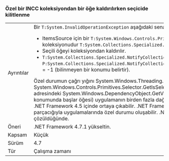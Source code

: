 ### <a name="crash-in-selector-when-removing-an-item-from-a-custom-incc-collection"></a>Özel bir INCC koleksiyondan bir öğe kaldırılırken seçicide kilitlenme

|   |   |
|---|---|
|Ayrıntılar|Bir <code>T:System.InvalidOperationException</code> aşağıdaki senaryolarda oluşabilir:<ul><li>ItemsSource için bir <code>T:System.Windows.Controls.Primitives.Selector</code> özel uygulanışı ile koleksiyonudur <code>T:System.Collections.Specialized.INotifyCollectionChanged</code>.</li><li>Seçili öğeyi koleksiyondan kaldırılır.</li><li><code>T:System.Collections.Specialized.NotifyCollectionChangedEventArgs</code> Sahip <code>P:System.Collections.Specialized.NotifyCollectionChangedEventArgs.OldStartingIndex</code> = -1 (bilinmeyen bir konumu belirtir).</li></ul>Özel durumun çağrı yığını System.Windows.Threading.Dispatcher.VerifyAccess() System.Windows.Controls.Primitives.Selector.GetIsSelected (DependencyObject adresindeki System.Windows.DependencyObject.GetValue (DependencyProperty dp) konumunda başlar öğesi) uygulamanın birden fazla dağıtıcı iş parçacığı varsa bu özel durum .NET Framework 4.5 içinde ortaya çıkabilir. .NET Framework 4.7 tek bir dağıtıcı iş parçacığıyla uygulamalarında özel durumu oluşabilir. .NET Framework 4.7.1 olan sorun çözüldüğünde.|
|Öneri|.NET Framework 4.7.1 yükseltin.|
|Kapsam|Küçük|
|Sürüm|4.7|
|Tür|Çalışma zamanı|

